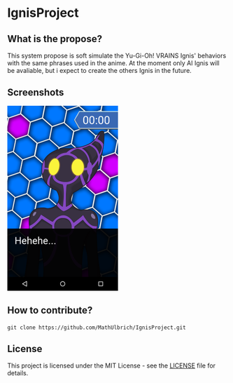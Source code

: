 # IgnisProject

## What is the propose?
This system propose is soft simulate the Yu-Gi-Oh! VRAINS Ignis' behaviors with the same phrases used in the anime. At the moment only AI Ignis will be avaliable, but i expect to create the others Ignis in the future.

## Screenshots
![AI](/Screenshots/Screenshot_AI.png)

## How to contribute?
```
git clone https://github.com/MathUlbrich/IgnisProject.git
```

## License
This project is licensed under the MIT License - see the [LICENSE](LICENSE) file for details.
